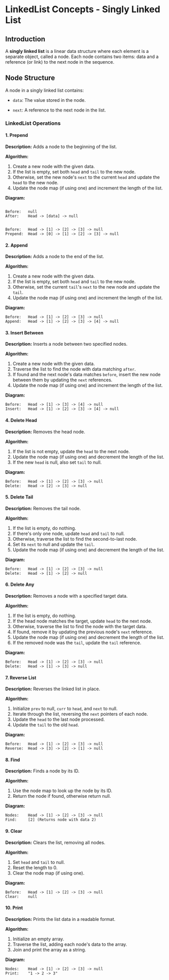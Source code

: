 
# LinkedList Concepts - Singly Linked List

## Introduction

A **singly linked list** is a linear data structure where each element is a separate object, called a node. Each node contains two items: data and a reference (or link) to the next node in the sequence.

## Node Structure

A node in a singly linked list contains:

- `data`: The value stored in the node.

- `next`: A reference to the next node in the list.

### LinkedList Operations

#### 1. Prepend

**Description:** Adds a node to the beginning of the list.

**Algorithm:**

1. Create a new node with the given data.
2. If the list is empty, set both `head` and `tail` to the new node.
3. Otherwise, set the new node's `next` to the current `head` and update the `head` to the new node.
4. Update the node map (if using one) and increment the length of the list.

**Diagram:**

```text

Before:   null
After:    Head -> [data] -> null

```

```text

Before:   Head -> [1] -> [2] -> [3] -> null
Prepend:  Head -> [0] -> [1] -> [2] -> [3] -> null

```

#### 2. Append

**Description:** Adds a node to the end of the list.

**Algorithm:**

1. Create a new node with the given data.
2. If the list is empty, set both `head` and `tail` to the new node.
3. Otherwise, set the current `tail`'s `next` to the new node and update the `tail`.
4. Update the node map (if using one) and increment the length of the list.

**Diagram:**

```text
Before:   Head -> [1] -> [2] -> [3] -> null
Append:   Head -> [1] -> [2] -> [3] -> [4] -> null
```

#### 3. Insert Between

**Description:** Inserts a node between two specified nodes.

**Algorithm:**

1. Create a new node with the given data.
2. Traverse the list to find the node with data matching `after`.
3. If found and the next node's data matches `before`, insert the new node between them by updating the `next` references.
4. Update the node map (if using one) and increment the length of the list.

**Diagram:**

```text
Before:   Head -> [1] -> [3] -> [4] -> null
Insert:   Head -> [1] -> [2] -> [3] -> [4] -> null
```

#### 4. Delete Head

**Description:** Removes the head node.

**Algorithm:**

1. If the list is not empty, update the `head` to the next node.
2. Update the node map (if using one) and decrement the length of the list.
3. If the new `head` is null, also set `tail` to null.

**Diagram:**

```text
Before:   Head -> [1] -> [2] -> [3] -> null
Delete:   Head -> [2] -> [3] -> null
```

#### 5. Delete Tail

**Description:** Removes the tail node.

**Algorithm:**

1. If the list is empty, do nothing.
2. If there's only one node, update `head` and `tail` to null.
3. Otherwise, traverse the list to find the second-to-last node.
4. Set its `next` to null and update the `tail`.
5. Update the node map (if using one) and decrement the length of the list.

**Diagram:**

```text
Before:   Head -> [1] -> [2] -> [3] -> null
Delete:   Head -> [1] -> [2] -> null
```

#### 6. Delete Any

**Description:** Removes a node with a specified target data.

**Algorithm:**

1. If the list is empty, do nothing.
2. If the head node matches the target, update `head` to the next node.
3. Otherwise, traverse the list to find the node with the target data.
4. If found, remove it by updating the previous node's `next` reference.
5. Update the node map (if using one) and decrement the length of the list.
6. If the removed node was the `tail`, update the `tail` reference.

**Diagram:**

```text
Before:   Head -> [1] -> [2] -> [3] -> null
Delete:   Head -> [1] -> [3] -> null
```

#### 7. Reverse List

**Description:** Reverses the linked list in place.

**Algorithm:**

1. Initialize `prev` to null, `curr` to `head`, and `next` to null.
2. Iterate through the list, reversing the `next` pointers of each node.
3. Update the `head` to the last node processed.
4. Update the `tail` to the old `head`.

**Diagram:**

```text
Before:   Head -> [1] -> [2] -> [3] -> null
Reverse:  Head -> [3] -> [2] -> [1] -> null
```

#### 8. Find

**Description:** Finds a node by its ID.

**Algorithm:**

1. Use the node map to look up the node by its ID.
2. Return the node if found, otherwise return null.

**Diagram:**

```text
Nodes:    Head -> [1] -> [2] -> [3] -> null
Find:     [2] (Returns node with data 2)
```

#### 9. Clear

**Description:** Clears the list, removing all nodes.

**Algorithm:**

1. Set `head` and `tail` to null.
2. Reset the length to 0.
3. Clear the node map (if using one).

**Diagram:**

```text
Before:   Head -> [1] -> [2] -> [3] -> null
Clear:    null
```

#### 10. Print

**Description:** Prints the list data in a readable format.

**Algorithm:**

1. Initialize an empty array.
2. Traverse the list, adding each node's data to the array.
3. Join and print the array as a string.

**Diagram:**

```text
Nodes:    Head -> [1] -> [2] -> [3] -> null
Print:    "1 -> 2 -> 3"
```
